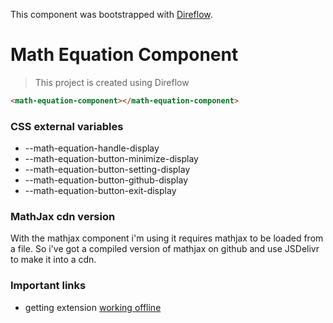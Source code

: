 This component was bootstrapped with [Direflow](https://direflow.io).

# Math Equation Component
> This project is created using Direflow

```html
<math-equation-component></math-equation-component>
```


### CSS external variables
* --math-equation-handle-display
* --math-equation-button-minimize-display
* --math-equation-button-setting-display
* --math-equation-button-github-display
* --math-equation-button-exit-display


### MathJax cdn version
With the mathjax component i'm using it requires mathjax to be loaded from a file.  So i've got a compiled version of mathjax on github and use JSDelivr to make it into a cdn.

### Important links
* getting extension [working offline](https://direflow.io/additional#offline-support) 